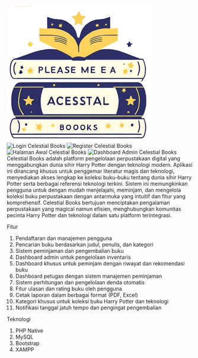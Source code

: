 ![Logo Celestial Books](assets/img/logo.png)
![Login Celestial Books](assets/img/login.png)
![Register Celestial Books](assets/img/register.png)
![Halaman Awal Celestial Books](assets/img/halawal.png)
![Dashboard Admin Celestial Books](assets/img/dbadmin.png)
Celestial Books adalah platform pengelolaan perpustakaan digital yang menggabungkan dunia sihir Harry Potter dengan teknologi modern. Aplikasi ini dirancang khusus untuk penggemar literatur magis dan teknologi, menyediakan akses lengkap ke koleksi buku-buku tentang dunia sihir Harry Potter serta berbagai referensi teknologi terkini. Sistem ini memungkinkan pengguna untuk dengan mudah menjelajahi, meminjam, dan mengelola koleksi buku perpustakaan dengan antarmuka yang intuitif dan fitur yang komprehensif. Celestial Books bertujuan menciptakan pengalaman perpustakaan yang magical namun efisien, menghubungkan komunitas pecinta Harry Potter dan teknologi dalam satu platform terintegrasi.

Fitur
1. Pendaftaran dan manajemen pengguna
2. Pencarian buku berdasarkan judul, penulis, dan kategori
3. Sistem peminjaman dan pengembalian buku
4. Dashboard admin untuk pengelolaan inventaris
5. Dashboard khusus untuk peminjam dengan riwayat dan rekomendasi buku
6. Dashboard petugas dengan sistem manajemen peminjaman
7. Sistem perhitungan dan pengelolaan denda otomatis
8. Fitur ulasan dan rating buku oleh pengguna
9. Cetak laporan dalam berbagai format (PDF, Excel)
10. Kategori khusus untuk koleksi buku Harry Potter dan teknologi
11. Notifikasi tanggal jatuh tempo dan pengingat pengembalian

Teknologi

1. PHP Native
2. MySQL
3. Bootstrap
4. XAMPP
